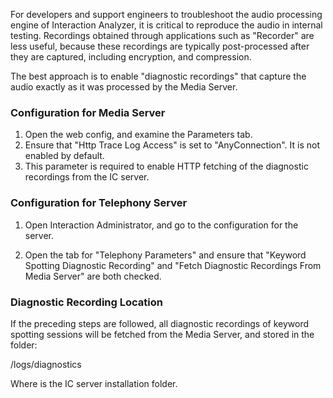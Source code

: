 For developers and support engineers to troubleshoot the audio processing engine of Interaction Analyzer, it is critical to reproduce the audio in internal testing. Recordings obtained through applications such as "Recorder" are less useful, because these recordings are typically post-processed after they are captured, including encryption, and compression.

The best approach is to enable "diagnostic recordings" that capture the audio exactly as it was processed by the Media Server.

### Configuration for Media Server

  1. Open the web config, and examine the Parameters tab.
  2. Ensure that "Http Trace Log Access" is set to "AnyConnection". It is not enabled by default.
  3. This parameter is required to enable HTTP fetching of the diagnostic recordings from the IC server.



### Configuration for Telephony Server

  1. Open Interaction Administrator, and go to the configuration for the server.



  1. Open the tab for "Telephony Parameters" and ensure that "Keyword Spotting Diagnostic Recording" and "Fetch Diagnostic Recordings From Media Server" are both checked.



### Diagnostic Recording Location

If the preceding steps are followed, all diagnostic recordings of keyword spotting sessions will be fetched from the Media Server, and stored in the folder:

﻿<IC>/logs/diagnostics

Where <IC> is the IC server installation folder.
